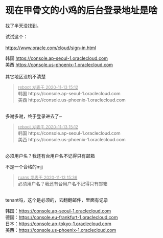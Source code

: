 # 现在甲骨文的小鸡的后台登录地址是啥


找了半天没找到。

试试这个：<br />
<br />
https://www.oracle.com/cloud/sign-in.html

韩国 https://console.ap-seoul-1.oraclecloud.com<br />
美西 https://console.us-phoenix-1.oraclecloud.com<br />
<br />
其它地区没机不清楚

<div class="quote"><blockquote><font size="2"><a href="https://www.hostloc.com/forum.php?mod=redirect&amp;goto=findpost&amp;pid=9448619&amp;ptid=766244" target="_blank"><font color="#999999">reboot 发表于 2020-11-13 15:12</font></a></font><br />
韩国 https://console.ap-seoul-1.oraclecloud.com<br />
美西 https://console.us-phoenix-1.oraclecloud.com</blockquote></div><br />
多谢多谢，终于登录进去了~

<div class="quote"><blockquote><font size="2"><a href="https://www.hostloc.com/forum.php?mod=redirect&amp;goto=findpost&amp;pid=9448619&amp;ptid=766244" target="_blank"><font color="#999999">reboot 发表于 2020-11-13 15:12</font></a></font><br />
韩国 https://console.ap-seoul-1.oraclecloud.com<br />
美西 https://console.us-phoenix-1.oraclecloud.com</blockquote></div><br />
必须用户名？我还有台用户名不记得只有邮箱

不是一个合格的mjj

<div class="quote"><blockquote><font size="2"><a href="https://www.hostloc.com/forum.php?mod=redirect&amp;goto=findpost&amp;pid=9448755&amp;ptid=766244" target="_blank"><font color="#999999">ruans 发表于 2020-11-13 15:36</font></a></font><br />
必须用户名？我还有台用户名不记得只有邮箱</blockquote></div><br />
tenant吗，这个是必须的，去翻翻邮件，里面有记录

韩国：https://console.ap-seoul-1.oraclecloud.com<br />
德国：https://console.eu-frankfurt-1.oraclecloud.com<br />
日本：https://console.ap-tokyo-1.oraclecloud.com<br />
美西：https://console.us-phoenix-1.oraclecloud.com
